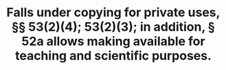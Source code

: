 ---
title: "Falls under copying for private uses, §§ 53(2)(4); 53(2)(3); in addition, § 52a allows making available for teaching and scientific purposes."
draft: false
exceptions:
- info53a
memberstates:
- DE
score: 3
compensation:
- Compensated
remarks: |
 


link: "https://dejure.org/gesetze/UrhG/53.html"
---